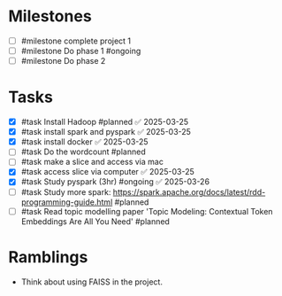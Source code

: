 
# Milestones
- [ ] #milestone complete project 1
- [ ] #milestone Do phase 1 #ongoing 
- [ ] #milestone Do phase 2
# Tasks
- [x] #task Install Hadoop #planned ✅ 2025-03-25
- [x] #task install spark and pyspark ✅ 2025-03-25
- [x] #task install docker ✅ 2025-03-25
- [ ] #task Do the wordcount #planned
- [ ] #task make a slice and access via mac
- [x] #task access slice via computer ✅ 2025-03-25
- [x] #task Study pyspark (3hr) #ongoing ✅ 2025-03-26
- [ ] #task Study more spark: https://spark.apache.org/docs/latest/rdd-programming-guide.html #planned
- [ ] #task Read topic modelling paper 'Topic Modeling: Contextual Token Embeddings Are All You Need' #planned

# Ramblings
- Think about using FAISS in the project.